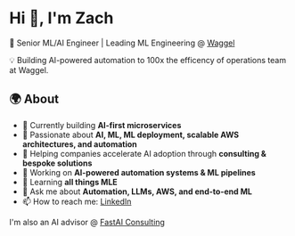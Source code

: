 # Hi 👋, I'm Zach

🚀 Senior ML/AI Engineer | Leading ML Engineering @ [Waggel](https://www.waggel.co.uk)

💡 Building AI-powered automation to 100x the efficency of operations team at Waggel.

## 🌍 About

- 🔭 Currently building **AI-first microservices** 
- 🧩 Passionate about **AI, ML, ML deployment, scalable AWS architectures, and automation**  
- 🤝 Helping companies accelerate AI adoption through **consulting & bespoke solutions**  
- 🔭 Working on **AI-powered automation systems & ML pipelines**
- 🌱 Learning **all things MLE**
- 💬 Ask me about **Automation, LLMs, AWS, and end-to-end ML**
- 📫 How to reach me: [LinkedIn](https://www.linkedin.com/in/zach-wolpe-576a44112/)

I'm also an AI advisor @ [FastAI Consulting](https://fastaiconsulting.net)


<!-- ## 🔮 Philosphy

- 🚀 Build amazing things.
- 👨‍💻 Become a worldclass engineer.
- 🌍 Understand the world, past, present & future.
- 🤝 Think positive sum.
- 🙏 Above no-one, below no-one. Head held high, with humility.
- 📚 Learn & explore at every opportunity. -->

<!-- ## 📊 GitHub Stats
![GitHub Stats](https://github-readme-stats.vercel.app/api?username=zachwolpe&show_icons=true&theme=radical&count_private=true) -->
